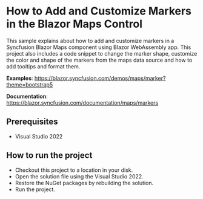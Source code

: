 # How to Add and Customize Markers in the Blazor Maps Control

This sample explains about how to add and customize markers in a Syncfusion Blazor Maps component using Blazor WebAssembly app. This project also includes a code snippet to change the marker shape, customize the color and shape of the markers from the maps data source and how to add tooltips and format them.

**Examples**: https://blazor.syncfusion.com/demos/maps/marker?theme=bootstrap5  

**Documentation**: https://blazor.syncfusion.com/documentation/maps/markers 

## Prerequisites

* Visual Studio 2022

## How to run the project

* Checkout this project to a location in your disk.
* Open the solution file using the Visual Studio 2022.
* Restore the NuGet packages by rebuilding the solution.
* Run the project.